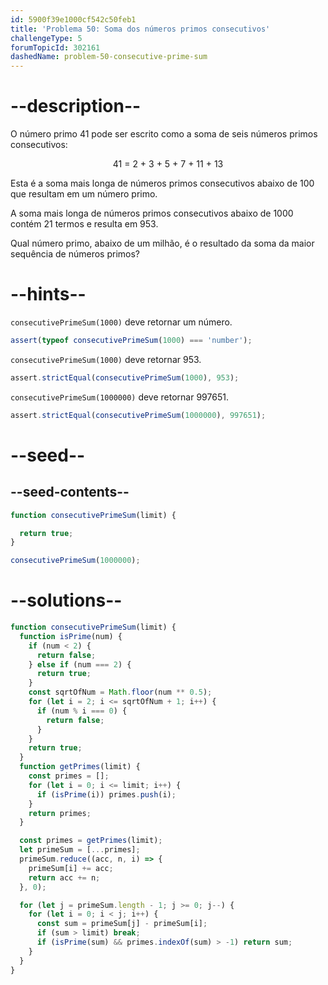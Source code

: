 ```yaml
---
id: 5900f39e1000cf542c50feb1
title: 'Problema 50: Soma dos números primos consecutivos'
challengeType: 5
forumTopicId: 302161
dashedName: problem-50-consecutive-prime-sum
---
```


# --description--

O número primo 41 pode ser escrito como a soma de seis números primos consecutivos:

<div style='text-align: center;'>41 = 2 + 3 + 5 + 7 + 11 + 13</div>

Esta é a soma mais longa de números primos consecutivos abaixo de 100 que resultam em um número primo.

A soma mais longa de números primos consecutivos abaixo de 1000 contém 21 termos e resulta em 953.

Qual número primo, abaixo de um milhão, é o resultado da soma da maior sequência de números primos?

# --hints--

`consecutivePrimeSum(1000)` deve retornar um número.

```js
assert(typeof consecutivePrimeSum(1000) === 'number');
```

`consecutivePrimeSum(1000)` deve retornar 953.

```js
assert.strictEqual(consecutivePrimeSum(1000), 953);
```

`consecutivePrimeSum(1000000)` deve retornar 997651.

```js
assert.strictEqual(consecutivePrimeSum(1000000), 997651);
```

# --seed--

## --seed-contents--

```js
function consecutivePrimeSum(limit) {

  return true;
}

consecutivePrimeSum(1000000);
```

# --solutions--

```js
function consecutivePrimeSum(limit) {
  function isPrime(num) {
    if (num < 2) {
      return false;
    } else if (num === 2) {
      return true;
    }
    const sqrtOfNum = Math.floor(num ** 0.5);
    for (let i = 2; i <= sqrtOfNum + 1; i++) {
      if (num % i === 0) {
        return false;
      }
    }
    return true;
  }
  function getPrimes(limit) {
    const primes = [];
    for (let i = 0; i <= limit; i++) {
      if (isPrime(i)) primes.push(i);
    }
    return primes;
  }

  const primes = getPrimes(limit);
  let primeSum = [...primes];
  primeSum.reduce((acc, n, i) => {
    primeSum[i] += acc;
    return acc += n;
  }, 0);

  for (let j = primeSum.length - 1; j >= 0; j--) {
    for (let i = 0; i < j; i++) {
      const sum = primeSum[j] - primeSum[i];
      if (sum > limit) break;
      if (isPrime(sum) && primes.indexOf(sum) > -1) return sum;
    }
  }
}
```
